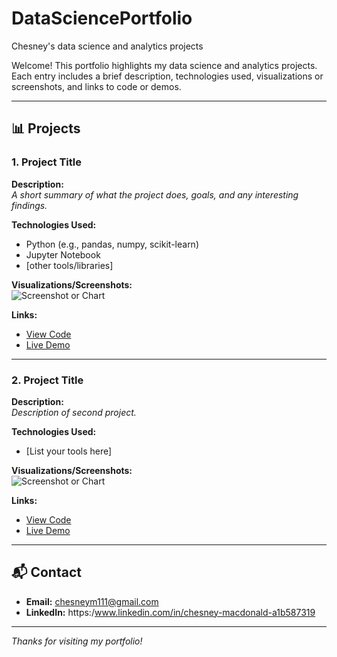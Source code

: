 # DataSciencePortfolio
Chesney's data science and analytics projects

Welcome! This portfolio highlights my data science and analytics projects. Each entry includes a brief description, technologies used, visualizations or screenshots, and links to code or demos.

---

## 📊 Projects

### 1. Project Title

**Description:**  
_A short summary of what the project does, goals, and any interesting findings._

**Technologies Used:**  
- Python (e.g., pandas, numpy, scikit-learn)
- Jupyter Notebook
- [other tools/libraries]

**Visualizations/Screenshots:**  
![Screenshot or Chart](link-to-image-or-chart)

**Links:**  
- [View Code](link-to-repo-or-notebook)
- [Live Demo](link-if-applicable)

---

### 2. Project Title

**Description:**  
_Description of  second project._

**Technologies Used:**  
- [List your tools here]

**Visualizations/Screenshots:**  
![Screenshot or Chart](link-to-image-or-chart)

**Links:**  
- [View Code](link-to-repo-or-notebook)
- [Live Demo](link-if-applicable)

---

## 📬 Contact

- **Email:** chesneym111@gmail.com
- **LinkedIn:** https:/www.linkedin.com/in/chesney-macdonald-a1b587319

---

_Thanks for visiting my portfolio!_
